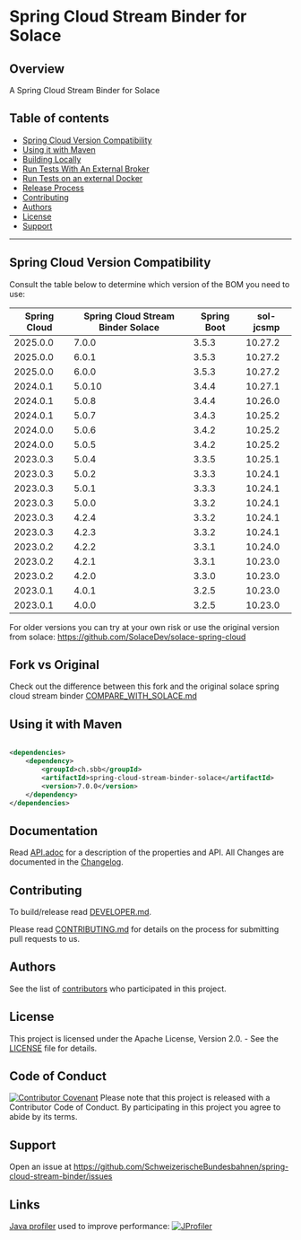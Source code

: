 # Spring Cloud Stream Binder for Solace

## Overview

A Spring Cloud Stream Binder for Solace

## Table of contents

* [Spring Cloud Version Compatibility](#spring-cloud-version-compatibility)
* [Using it with Maven](#using-it-with-maven)
* [Building Locally](#building-locally)
* [Run Tests With An External Broker](#run-tests-with-an-external-broker)
* [Run Tests on an external Docker](#run-tests-on-an-external-docker)
* [Release Process](#release-process)
* [Contributing](#contributing)
* [Authors](#authors)
* [License](#license)
* [Support](#support)

---

## Spring Cloud Version Compatibility

Consult the table below to determine which version of the BOM you need to use:

| Spring Cloud | Spring Cloud Stream Binder Solace | Spring Boot | sol-jcsmp |
|--------------|-----------------------------------|-------------|-----------|
| 2025.0.0     | 7.0.0                             | 3.5.3       | 10.27.2   |
| 2025.0.0     | 6.0.1                             | 3.5.3       | 10.27.2   |
| 2025.0.0     | 6.0.0                             | 3.5.3       | 10.27.2   |
| 2024.0.1     | 5.0.10                            | 3.4.4       | 10.27.1   |
| 2024.0.1     | 5.0.8                             | 3.4.4       | 10.26.0   |
| 2024.0.1     | 5.0.7                             | 3.4.3       | 10.25.2   |
| 2024.0.0     | 5.0.6                             | 3.4.2       | 10.25.2   |
| 2024.0.0     | 5.0.5                             | 3.4.2       | 10.25.2   |
| 2023.0.3     | 5.0.4                             | 3.3.5       | 10.25.1   |
| 2023.0.3     | 5.0.2                             | 3.3.3       | 10.24.1   |
| 2023.0.3     | 5.0.1                             | 3.3.3       | 10.24.1   |
| 2023.0.3     | 5.0.0                             | 3.3.2       | 10.24.1   |
| 2023.0.3     | 4.2.4                             | 3.3.2       | 10.24.1   |
| 2023.0.3     | 4.2.3                             | 3.3.2       | 10.24.1   |
| 2023.0.2     | 4.2.2                             | 3.3.1       | 10.24.0   |
| 2023.0.2     | 4.2.1                             | 3.3.1       | 10.23.0   |
| 2023.0.2     | 4.2.0                             | 3.3.0       | 10.23.0   |
| 2023.0.1     | 4.0.1                             | 3.2.5       | 10.23.0   |
| 2023.0.1     | 4.0.0                             | 3.2.5       | 10.23.0   |

For older versions you can try at your own risk or use the original version from solace:
https://github.com/SolaceDev/solace-spring-cloud

## Fork vs Original

Check out the difference between this fork and the original solace spring cloud stream binder
[COMPARE_WITH_SOLACE.md](COMPARE_WITH_SOLACE.md)

## Using it with Maven

```xml

<dependencies>
    <dependency>
        <groupId>ch.sbb</groupId>
        <artifactId>spring-cloud-stream-binder-solace</artifactId>
        <version>7.0.0</version>
    </dependency>
</dependencies>
```

## Documentation

Read [API.adoc](API.adoc) for a description of the properties and API.
All Changes are documented in the [Changelog](CHANGELOG.md).

## Contributing

To build/release read [DEVELOPER.md](DEVELOPER.md).

Please read [CONTRIBUTING.md](CONTRIBUTING.md) for details on the process for submitting pull requests to us.

## Authors

See the list
of [contributors](https://github.com/SchweizerischeBundesbahnen/spring-cloud-stream-binder/graphs/contributors) who
participated in this project.

## License

This project is licensed under the Apache License, Version 2.0. - See the [LICENSE](LICENSE) file for details.

## Code of Conduct

[![Contributor Covenant](https://img.shields.io/badge/Contributor%20Covenant-v1.4%20adopted-ff69b4.svg)](CODE_OF_CONDUCT.md)
Please note that this project is released with a Contributor Code of Conduct. By participating in this project you agree
to abide by its terms.

## Support

Open an issue at https://github.com/SchweizerischeBundesbahnen/spring-cloud-stream-binder/issues

## Links
[Java profiler](https://www.ej-technologies.com/jprofiler) used to improve performance: [![JProfiler](https://www.ej-technologies.com/images/product_banners/jprofiler_small.png)](https://www.ej-technologies.com/jprofiler)

